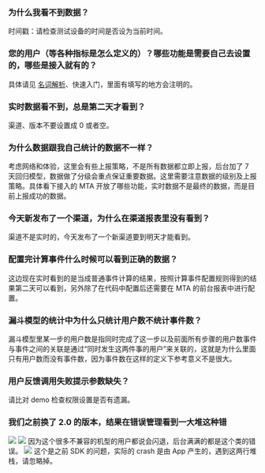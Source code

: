 ### 为什么我看不到数据？
时间戳：请检查测试设备的时间是否设为当前时间。
### 您的用户（等各种指标是怎么定义的）？哪些功能是需要自己去设置的，哪些是接入就有的？
具体请见 [名词解析](/document/product/549/13114)、快速入门，里面有填写的地方会注明的。
### 实时数据看不到，总是第二天才看到？
渠道、版本不要设置成 0 或者空。

### 为什么数据跟我自己统计的数据不一样？
考虑网络和体验，这里会有些上报策略，不是所有数据都立即上报，后台加了 7 天回归模型，数据做了分级会重点保证重要数据。这里需要注意数据的级别及上报策略。具体看下接入的 MTA 开放了哪些功能，实时数据不是最终的数据，而是目前上报成功的数据。

### 今天新发布了一个渠道，为什么在渠道报表里没有看到？
渠道不是实时的，今天发布了一个新渠道要到明天才能看到。

### 配置完计算事件什么时候可以看到正确的数据？
这边现在实时看到的是当成普通事件计算的结果，按照计算事件配置规则得到的结果第二天可以看到，另外除了在代码中配置后还需要在 MTA 的前台报表中进行配置。

### 漏斗模型的统计中为什么只统计用户数不统计事件数？
漏斗模型里某一步的用户数是指同时完成了这一步以及前面所有步骤的用户数事件与事件之间的关联是通过“同时发生这两件事的用户”来关联的，这就是为什么里面只有用户数而没有事件数，因为事件数在这样的定义下参考意义不是很大。

### 用户反馈调用失败提示参数缺失？
请比对 demo 检查权限设置是否有遗漏。

### 我们之前换了 2.0 的版本，结果在错误管理看到一大堆这种错
![](http://imgcache.tcecqpoc.fsphere.cn/image/mc.qcloudimg.com/static/img/04d1ec11a9acf14070b0e4f8c1e46977/image.jpg)
![](http://imgcache.tcecqpoc.fsphere.cn/image/mc.qcloudimg.com/static/img/2717779cb72046bb757fc88e5062b876/image.jpg)
因为这个很多不兼容的机型的用户都说会闪退，后台满满的都是这个类的错误。
![](http://imgcache.tcecqpoc.fsphere.cn/image/mc.qcloudimg.com/static/img/48a168fa224c57880dd4c5dc303e6cb3/image.png)
这个是之前 SDK 的问题，实际的 crash 是由 App 产生的，遇到这两行堆栈，请忽略掉。
